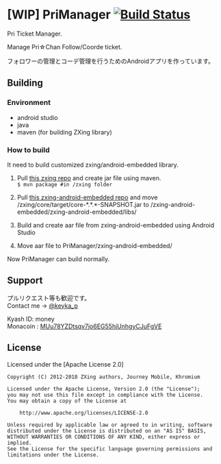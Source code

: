 # [WIP] PriManager [![Build Status](https://travis-ci.org/Khromium/PriManager.svg?branch=master)](https://travis-ci.org/Khromium/PriManager)
Pri Ticket Manager.

Manage Pri☆Chan Follow/Coorde ticket.

フォロワーの管理とコーデ管理を行うためのAndroidアプリを作っています。

## Building
### Environment
- android studio
- java
- maven (for building ZXing library)

### How to build
It need to build customized zxing/android-embedded library.

1. Pull [this zxing repo](https://github.com/Khromium/zxing) and create jar file using maven.  
`$ mvn package #in /zxing folder`

2. Pull [this zxing-android-embedded repo](https://github.com/Khromium/zxing-android-embedded) and move /zxing/core/target/core-\*.\*.\*-SNAPSHOT.jar to /zxing-android-embedded/zxing-android-embedded/libs/ 

3. Build and create aar file from zxing-android-embedded using Android Studio

4. Move aar file to PriManager/zxing-android-embedded/


Now PriManager can build normally.



## Support
プルリクエスト等も歓迎です。   
Contact me → [@keyka_p](https://twitter.com/keyka_p)  

Kyash ID: money   
Monacoin : [MUu78YZDtsqv7jo6EG55hjUnhgyCJuFgVE](https://monappy.jp/u/khrom)  

## License

Licensed under the [Apache License 2.0]

	Copyright (C) 2012-2018 ZXing authors, Journey Mobile, Khromium

	Licensed under the Apache License, Version 2.0 (the "License");
	you may not use this file except in compliance with the License.
	You may obtain a copy of the License at

	    http://www.apache.org/licenses/LICENSE-2.0

	Unless required by applicable law or agreed to in writing, software
	distributed under the License is distributed on an "AS IS" BASIS,
	WITHOUT WARRANTIES OR CONDITIONS OF ANY KIND, either express or implied.
	See the License for the specific language governing permissions and
	limitations under the License.

